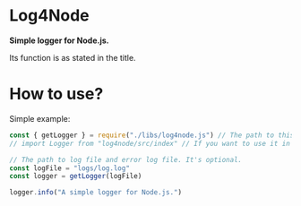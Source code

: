 # Log4Node

**Simple logger for Node.js.**

Its function is as stated in the title.

# How to use? 

Simple example: 
```js
const { getLogger } = require("./libs/log4node.js") // The path to this package.
// import Logger from "log4node/src/index" // If you want to use it in TS enviroment.

// The path to log file and error log file. It's optional.
const logFile = "logs/log.log"
const logger = getLogger(logFile)

logger.info("A simple logger for Node.js.")

```

